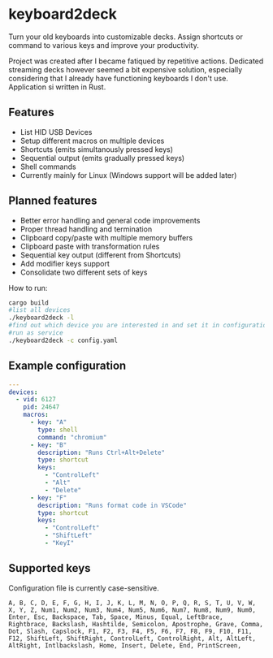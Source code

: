 # keyboard2deck
Turn your old keyboards into customizable decks. Assign shortcuts or command to various keys and improve your productivity.

Project was created after I became fatiqued by repetitive actions. Dedicated streaming decks however seemed a bit expensive solution, especially considering that I already have functioning keyboards I don't use. Application si written in Rust.

## Features
- List HID USB Devices
- Setup different macros on multiple devices
- Shortcuts (emits simultanously pressed keys)
- Sequential output (emits gradually pressed keys)
- Shell commands
- Currently mainly for Linux (Windows support will be added later)

## Planned features
- Better error handling and general code improvements
- Proper thread handling and termination
- Clipboard copy/paste with multiple memory buffers
- Clipboard paste with transformation rules
- Sequential key output (different from Shortcuts)
- Add modifier keys support
- Consolidate two different sets of keys

How to run:
```bash
cargo build
#list all devices
./keyboard2deck -l 
#find out which device you are interested in and set it in configuration file
#run as service
./keyboard2deck -c config.yaml
```

## Example configuration
```yaml
---
devices:
  - vid: 6127
    pid: 24647
    macros:
      - key: "A"
        type: shell
        command: "chromium"
      - key: "B"
        description: "Runs Ctrl+Alt+Delete"
        type: shortcut
        keys:
          - "ControlLeft"
          - "Alt"
          - "Delete"
      - key: "F"
        description: "Runs format code in VSCode"
        type: shortcut
        keys:
          - "ControlLeft"
          - "ShiftLeft"
          - "KeyI"
```

## Supported keys

Configuration file is currently case-sensitive.

```
A, B, C, D, E, F, G, H, I, J, K, L, M, N, O, P, Q, R, S, T, U, V, W, X, Y, Z, Num1, Num2, Num3, Num4, Num5, Num6, Num7, Num8, Num9, Num0, Enter, Esc, Backspace, Tab, Space, Minus, Equal, LeftBrace, Rightbrace, Backslash, Hashtilde, Semicolon, Apostrophe, Grave, Comma, Dot, Slash, Capslock, F1, F2, F3, F4, F5, F6, F7, F8, F9, F10, F11, F12, ShiftLeft, ShiftRight, ControlLeft, ControlRight, Alt, AltLeft, AltRight, Intlbackslash, Home, Insert, Delete, End, PrintScreen,      
```